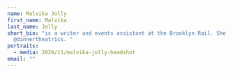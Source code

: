 ```yaml
---
name: Malvika Jolly
first_name: Malvika
last_name: Jolly
short_bio: "is a writer and events assistant at the Brooklyn Rail. She tweets
  @dinnertheatrics. "
portraits:
  - media: 2020/11/malvika-jolly-headshot
email: ""
---
```

